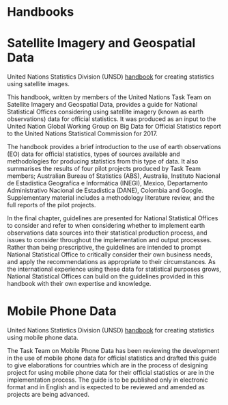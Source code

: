 # Handbooks
# Satellite Imagery and Geospatial Data
United Nations Statistics Division (UNSD) [handbook](https://unstats.un.org/bigdata/taskteams/satellite/UNGWG_Satellite_Task_Team_Report_WhiteCover.pdf) for creating statistics using satellite images.

This handbook, written by members of the United Nations Task Team on Satellite Imagery and Geospatial Data, provides a guide for National Statistical Offices considering using satellite imagery (known as earth observations) data for official statistics. It was produced as an input to the United Nation Global Working Group on Big Data for Official Statistics report to the United Nations Statistical Commission for 2017.
 
The handbook provides a brief introduction to the use of earth observations (EO) data for official statistics, types of sources available and methodologies for producing statistics from this type of data. It also summarises the results of four pilot projects produced by Task Team members; Australian Bureau of Statistics (ABS), Australia, Instituto Nacional de Estadística Geografíca e Informática (INEGI), Mexico, Departamento Administrativo Nacional de Estadistica (DANE), Colombia and Google. Supplementary material includes a methodology literature review, and the full reports of the pilot projects.
 
In the final chapter, guidelines are presented for National Statistical Offices to consider and refer to when considering whether to implement earth observations data sources into their statistical production process, and issues to consider throughout the implementation and output processes. Rather than being prescriptive, the guidelines are intended to prompt National Statistical Office to critically consider their own business needs, and apply the recommendations as appropriate to their circumstances. As the international experience using these data for statistical purposes grows, National Statistical Offices can build on the guidelines provided in this handbook with their own expertise and knowledge.
# Mobile Phone Data
United Nations Statistics Division (UNSD) [handbook](https://unstats.un.org/bigdata/taskteams/mobilephone/Handbook%20on%20Mobile%20Phone%20Data%20for%20official%20statistics%20-%20Draft%20Nov%202017.pdf) for creating statistics using mobile phone data.

The Task Team on Mobile Phone Data has been reviewing the development in the use of mobile phone data for official statistics and drafted this guide to give elaborations for countries which are in the process of designing project for using mobile phone data for their
official statistics or are in the implementation process. The guide is to be published only in electronic format and in English and is expected to be reviewed and amended as projects are being advanced.
